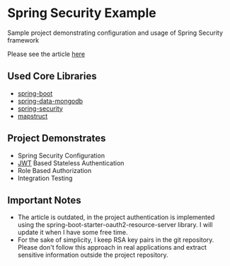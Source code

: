 # Spring Security Example

Sample project demonstrating configuration and usage of Spring Security framework

Please see the article [here](https://www.toptal.com/spring/spring-security-tutorial)

## Used Core Libraries

- [spring-boot](https://spring.io/projects/spring-boot)
- [spring-data-mongodb](https://spring.io/projects/spring-data-mongodb)
- [spring-security](https://spring.io/projects/spring-security)
- [mapstruct](https://mapstruct.org)

## Project Demonstrates

- Spring Security Configuration
- [JWT](https://jwt.io) Based Stateless Authentication
- Role Based Authorization
- Integration Testing

## Important Notes

- The article is outdated, in the project authentication is implemented using the
  spring-boot-starter-oauth2-resource-server library. I will update it when I have some free time.
- For the sake of simplicity, I keep RSA key pairs in the git repository. Please don't follow this approach in real
  applications and extract sensitive information outside the project repository.
